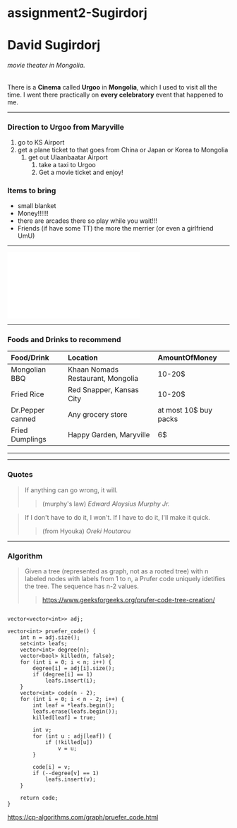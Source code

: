 # assignment2-Sugirdorj
# David Sugirdorj
###### movie theater in Mongolia.

There is a **Cinema** called **Urgoo** in **Mongolia**, which I used to visit all the time. 
I went there practically on **every celebratory** event that happened to me.

***

### Direction to Urgoo from Maryville

1. go to KS Airport
2. get a plane ticket to that goes from China or Japan or Korea to Mongolia
    1. get out Ulaanbaatar Airport
        1. take a taxi to Urgoo
        2. Get a movie ticket and enjoy!

### Items to bring

* small blanket
* Money!!!!!!
* there are arcades there so play while you wait!!!
* Friends (if have some TT) the more the merrier (or even a girlfriend UmU)

***

![link-to-aboutme](AboutMe.md)

***

### Foods and Drinks to recommend

| Food/Drink | Location | AmountOfMoney |
| :--- | :---| :---|
| Mongolian BBQ | Khaan Nomads Restaurant, Mongolia | 10-20$ |
| Fried Rice | Red Snapper, Kansas City | 10-20$ |
| Dr.Pepper canned | Any grocery store | at most 10$ buy packs|
| Fried Dumplings | Happy Garden, Maryville | 6$ |

***

***

### Quotes

> If anything can go wrong, it will. 
>> (murphy's law) *Edward Aloysius Murphy Jr.*

> If I don't have to do it, I won't. If I have to do it, I'll make it quick. 
>> (from Hyouka) *Oreki Houtarou*

***

### Algorithm

> Given a tree (represented as graph, not as a rooted tree) with n labeled nodes with labels from 1 to n, a Prufer code uniquely idetifies the tree. The sequence has n-2 values.
>> <https://www.geeksforgeeks.org/prufer-code-tree-creation/> 

```

vector<vector<int>> adj;

vector<int> pruefer_code() {
    int n = adj.size();
    set<int> leafs;
    vector<int> degree(n);
    vector<bool> killed(n, false);
    for (int i = 0; i < n; i++) {
        degree[i] = adj[i].size();
        if (degree[i] == 1)
            leafs.insert(i);
    }
    vector<int> code(n - 2);
    for (int i = 0; i < n - 2; i++) {
        int leaf = *leafs.begin();
        leafs.erase(leafs.begin());
        killed[leaf] = true;

        int v;
        for (int u : adj[leaf]) {
            if (!killed[u])
                v = u;
        }

        code[i] = v;
        if (--degree[v] == 1)
            leafs.insert(v);
    }

    return code;
}

```

<https://cp-algorithms.com/graph/pruefer_code.html>

